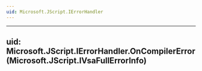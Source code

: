 ```yaml
---
uid: Microsoft.JScript.IErrorHandler
---
```


---
uid: Microsoft.JScript.IErrorHandler.OnCompilerError(Microsoft.JScript.IVsaFullErrorInfo)
---
